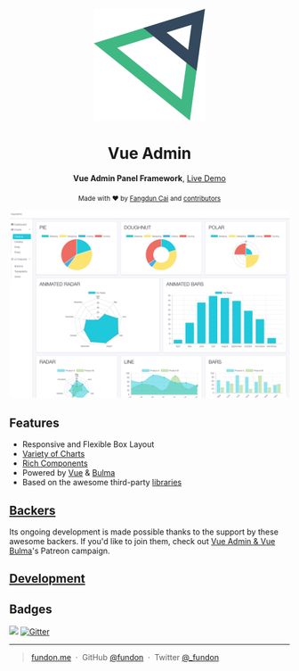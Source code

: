<p align="center"><img width="200" src="src/assets/logo@2x.png"></p>

<h1 align="center">Vue Admin</h1>

<p align="center">
  <strong>Vue Admin Panel Framework</strong>,
  <a href="https://vue-admin.fundon.me">Live Demo</a>
</p>

<p align="center">
  <sub>Made with ❤︎ by
    <a href="https://twitter.com/_fundon">Fangdun Cai</a> and
    <a href="https://github.com/fundon/vue-admin/graphs/contributors">contributors</a>
  </sub>
</p>

![](screenshots/app.png)

## Features

* Responsive and Flexible Box Layout
* [Variety of Charts](doc/charts.md)
* [Rich Components](doc/components.md)
* Powered by [Vue][] & [Bulma][]
* Based on the awesome third-party [libraries](doc/dependencies.md)

## [Backers](backers.md)

Its ongoing development is made possible thanks to the support by these awesome backers. If you'd like to join them, check out [Vue Admin & Vue Bulma](https://www.patreon.com/_fundon)'s Patreon campaign.

## [Development](doc/development.md)

## Badges

![](https://img.shields.io/badge/license-MIT-blue.svg)
[![Gitter](https://badges.gitter.im/fundon/vue-admin.svg)](https://gitter.im/fundon/vue-admin?utm_source=badge&utm_medium=badge&utm_campaign=pr-badge)

---

> [fundon.me](https://fundun.me) &nbsp;&middot;&nbsp;
> GitHub [@fundon](https://github.com/fundon) &nbsp;&middot;&nbsp;
> Twitter [@_fundon](https://twitter.com/_fundon)


[Live Demo]: https://vue-admin.fundon.me/
[Fangdun Cai]: https://twitter.com/_fundon
[Vue]: http://vuejs.org
[Bulma]: http://bulma.io
